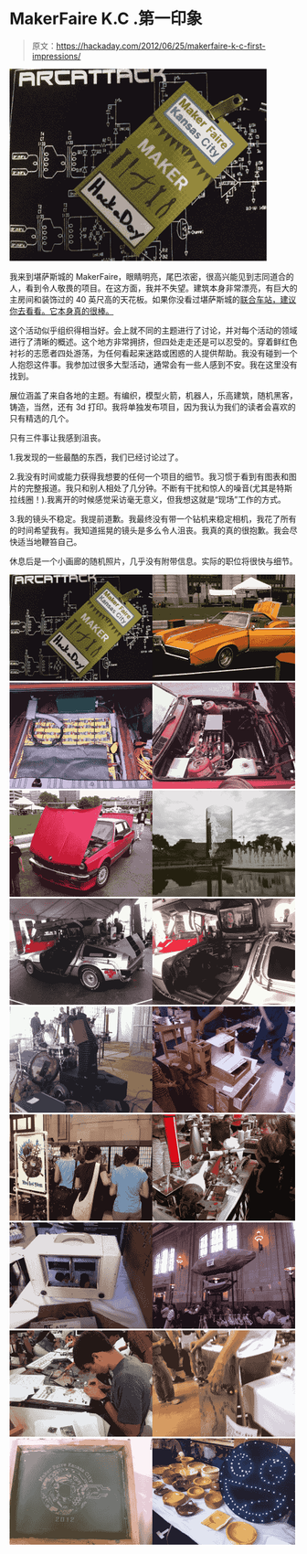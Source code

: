 # MakerFaire K.C .第一印象

> 原文：<https://hackaday.com/2012/06/25/makerfaire-k-c-first-impressions/>

![](img/c3c552b8ba6ccf733d89cf6223f8b55b.png "IMG_2868")

我来到堪萨斯城的 MakerFaire，眼睛明亮，尾巴浓密，很高兴能见到志同道合的人，看到令人敬畏的项目。在这方面，我并不失望。建筑本身非常漂亮，有巨大的主房间和装饰过的 40 英尺高的天花板。如果你没看过堪萨斯城的[联合车站，建议你去看看。它本身真的很棒。](http://www.unionstation.org/exhibitsevents.html)

这个活动似乎组织得相当好。会上就不同的主题进行了讨论，并对每个活动的领域进行了清晰的概述。这个地方非常拥挤，但四处走走还是可以忍受的。穿着鲜红色衬衫的志愿者四处游荡，为任何看起来迷路或困惑的人提供帮助。我没有碰到一个人抱怨这件事。我参加过很多大型活动，通常会有一些人感到不安。我在这里没有找到。

展位涵盖了来自各地的主题。有编织，模型火箭，机器人，乐高建筑，随机黑客，铸造，当然，还有 3d 打印。我将单独发布项目，因为我认为我们的读者会喜欢的只有精选的几个。

只有三件事让我感到沮丧。

1.我发现的一些最酷的东西，我们已经讨论过了。

2.我没有时间或能力获得我想要的任何一个项目的细节。我习惯于看到有图表和图片的完整报道。我只和别人相处了几分钟。不断有干扰和惊人的噪音(尤其是特斯拉线圈！).我离开的时候感觉采访毫无意义，但我想这就是“现场”工作的方式。

3.我的镜头不稳定。我提前道歉。我最终没有带一个钻机来稳定相机，我花了所有的时间希望我有。我知道摇晃的镜头是多么令人沮丧。我真的真的很抱歉。我会尽快适当地鞭笞自己。

休息后是一个小画廊的随机照片，几乎没有附带信息。实际的职位将很快与细节。

[![](img/858f2a42119f1284d9d79d546d9a3bf3.png)](https://hackaday.com/wp-content/uploads/2012/06/img_2868.jpg)[![](img/46bd31876d57e1cad631b8ff25748572.png)](https://hackaday.com/wp-content/uploads/2012/06/img_2641.jpg)[![](img/a8ed51bef07cf316e9f68e8d908216a6.png)](https://hackaday.com/wp-content/uploads/2012/06/img_2642.jpg)[![](img/9f0aad1071577ccc1af05547f38415c0.png)](https://hackaday.com/wp-content/uploads/2012/06/img_2643.jpg)[![](img/a2bf9f98df96e815291df52439e53480.png)](https://hackaday.com/wp-content/uploads/2012/06/img_2644.jpg)[![](img/124e289917b80e2d8e910fb4ae617100.png)](https://hackaday.com/wp-content/uploads/2012/06/img_2646.jpg)[![](img/2abff1527178e052135987847bea43ba.png)](https://hackaday.com/wp-content/uploads/2012/06/img_2654.jpg)[![](img/77540077653285044a8508af21440d8c.png)](https://hackaday.com/wp-content/uploads/2012/06/img_2655.jpg)[![](img/21dbf67f1a2b0f2b7fed75f3d7f14ace.png)](https://hackaday.com/wp-content/uploads/2012/06/img_2667.jpg)[![](img/11d362369a0ac83525729bb9956b465d.png)](https://hackaday.com/wp-content/uploads/2012/06/img_2671.jpg)[![](img/ac416c8761c469edfd07e6c5e6005fb3.png)](https://hackaday.com/wp-content/uploads/2012/06/img_2672.jpg)[![](img/14c5c23a689f9e5bedfe6605f220da03.png)](https://hackaday.com/wp-content/uploads/2012/06/img_2676.jpg)[![](img/0abe737c8da1cd7e5a5cc21cc4653347.png)](https://hackaday.com/wp-content/uploads/2012/06/img_2678.jpg)[![](img/f3f3cbc43220d2a79e9da115bf882137.png)](https://hackaday.com/wp-content/uploads/2012/06/img_2679.jpg)[![](img/a01f4e34b6300fafc52e4d4a279c4674.png)](https://hackaday.com/wp-content/uploads/2012/06/img_2681.jpg)[![](img/d2c8692d5cc86f1ad2ac2eb963817d13.png)](https://hackaday.com/wp-content/uploads/2012/06/img_2684.jpg)[![](img/1f682df2a9dc04b6b9b96e013941e0e7.png)](https://hackaday.com/wp-content/uploads/2012/06/img_2685.jpg)[![](img/621faa7b87ac04855ed585aeef2ab8ee.png)](https://hackaday.com/wp-content/uploads/2012/06/img_2686.jpg)